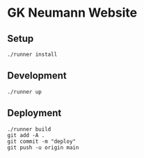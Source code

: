 # GK Neumann Website

## Setup

```
./runner install
```

## Development

```
./runner up
```

## Deployment

```
./runner build
git add -A .
git commit -m "deploy"
git push -u origin main
```
